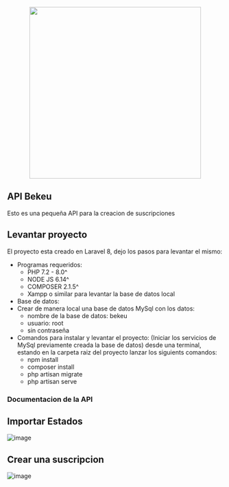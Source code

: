 <p align="center"><a href="https://laravel.com" target="_blank"><img src="https://raw.githubusercontent.com/laravel/art/master/logo-lockup/5%20SVG/2%20CMYK/1%20Full%20Color/laravel-logolockup-cmyk-red.svg" width="400"></a></p>

## API Bekeu

Esto es una pequeña API para la creacion de suscripciones

## Levantar proyecto

El proyecto esta creado en Laravel 8, dejo los pasos para levantar el mismo:
- Programas requeridos:
    - PHP 7.2 - 8.0^
    - NODE JS 6.14^
    - COMPOSER 2.1.5^
    - Xampp o similar para levantar la base de datos local
- Base de datos:
- Crear de manera local una base de datos MySql con los datos: 
    - nombre de la base de datos: bekeu
    - usuario: root
    - sin contraseña
- Comandos para instalar y levantar el proyecto:
    (Iniciar los servicios de MySql previamente creada la base de datos)
    desde una terminal, estando en la carpeta raiz del proyecto lanzar los siguients comandos:
    - npm install
    - composer install
    - php artisan migrate
    - php artisan serve

### Documentacion de la API


## Importar Estados
![image](https://user-images.githubusercontent.com/57354733/165997128-e8a6020b-ee35-4003-b163-f07e92943954.png)

## Crear una suscripcion
![image](https://user-images.githubusercontent.com/57354733/165997304-5ece0454-4007-4fa9-8781-1e0cd12a2ecc.png)


